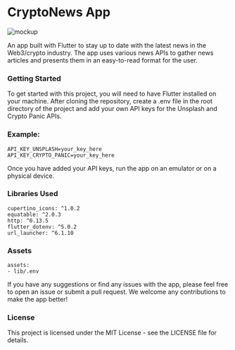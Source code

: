 # CryptoNews App

![mockup](https://user-images.githubusercontent.com/59121834/227973259-1df325f5-208b-4b31-86db-9b755ba18fb4.jpeg)


An app built with Flutter to stay up to date with the latest news in the Web3/crypto industry. 
The app uses various news APIs to gather news articles and presents them in an easy-to-read format for the user.

### Getting Started

To get started with this project, you will need to have Flutter installed on your machine. 
After cloning the repository, create a .env file in the root directory of the project and add your own API keys for the Unsplash and Crypto Panic APIs.

### Example:

    API_KEY_UNSPLASH=your_key_here
    API_KEY_CRYPTO_PANIC=your_key_here

Once you have added your API keys, run the app on an emulator or on a physical device.

### Libraries Used

    cupertino_icons: ^1.0.2
    equatable: ^2.0.3
    http: ^0.13.5
    flutter_dotenv: ^5.0.2
    url_launcher: ^6.1.10
    
### Assets

    assets:
    - lib/.env


If you have any suggestions or find any issues with the app, please feel free to open an issue or submit a pull request. 
We welcome any contributions to make the app better!

### License

This project is licensed under the MIT License - see the LICENSE file for details.
